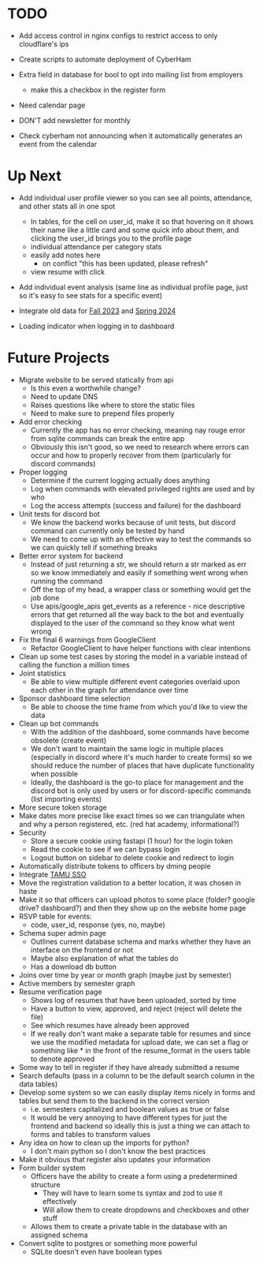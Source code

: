 # TODO

-   Add access control in nginx configs to restrict access to only cloudflare's ips

-   Create scripts to automate deployment of CyberHam

-   Extra field in database for bool to opt into mailing list from employers

    -   make this a checkbox in the register form

-   Need calendar page

-   DON'T add newsletter for monthly

-   Check cyberham not announcing when it automatically generates an event from the calendar

# Up Next

-   Add individual user profile viewer so you can see all points, attendance, and other stats all in one spot

    -   In tables, for the cell on user_id, make it so that hovering on it shows their name like a little card and some quick info about them, and clicking the user_id brings you to the profile page
    -   individual attendance per category stats
    -   easily add notes here
        -   on conflict "this has been updated, please refresh"
    -   view resume with click

-   Add individual event analysis (same line as individual profile page, just so it's easy to see stats for a specific event)

-   Integrate old data for [Fall 2023](https://drive.google.com/drive/u/1/folders/1OcKWpQhGeNXsxUbvmfBrgTJcGy5fYCvH) and [Spring 2024](https://drive.google.com/drive/u/1/folders/1J-eDLJycZk1csvFQt2TjY9m5mAFsEN1-)

-   Loading indicator when logging in to dashboard

# Future Projects

-   Migrate website to be served statically from api
    -   Is this even a worthwhile change?
    -   Need to update DNS
    -   Raises questions like where to store the static files
    -   Need to make sure to prepend files properly
-   Add error checking
    -   Currently the app has no error checking, meaning nay rouge error from sqlite commands can break the entire app
    -   Obviously this isn't good, so we need to research where errors can occur and how to properly recover from them (particularly for discord commands)
-   Proper logging
    -   Determine if the current logging actually does anything
    -   Log when commands with elevated privileged rights are used and by who
    -   Log the access attempts (success and failure) for the dashboard
-   Unit tests for discord bot
    -   We know the backend works because of unit tests, but discord command can currently only be tested by hand
    -   We need to come up with an effective way to test the commands so we can quickly tell if something breaks
-   Better error system for backend
    -   Instead of just returning a str, we should return a str marked as err so we know immediately and easily if something went wrong when running the command
    -   Off the top of my head, a wrapper class or something would get the job done
    -   Use apis/google_apis get_events as a reference - nice descriptive errors that get returned all the way back to the bot and eventually displayed to the user of the command so they know what went wrong
-   Fix the final 6 warnings from GoogleClient
    -   Refactor GoogleClient to have helper functions with clear intentions
-   Clean up some test cases by storing the model in a variable instead of calling the function a million times
-   Joint statistics
    -   Be able to view multiple different event categories overlaid upon each other in the graph for attendance over time
-   Sponsor dashboard time selection
    -   Be able to choose the time frame from which you'd like to view the data
-   Clean up bot commands
    -   With the addition of the dashboard, some commands have become obsolete (create event)
    -   We don't want to maintain the same logic in multiple places (especially in discord where it's much harder to create forms) so we should reduce the number of places that have duplicate functionality when possible
    -   Ideally, the dashboard is the go-to place for management and the discord bot is only used by users or for discord-specific commands (list importing events)
-   More secure token storage
-   Make dates more precise like exact times so we can triangulate when and why a person registered, etc. (red hat academy, informational?)
-   Security
    -   Store a secure cookie using fastapi (1 hour) for the login token
    -   Read the cookie to see if we can bypass login
    -   Logout button on sidebar to delete cookie and redirect to login
-   Automatically distribute tokens to officers by dming people
-   Integrate [TAMU SSO](https://it.tamu.edu/services/accounts-and-id-management/authentication-authorization/netid-integration/)
-   Move the registration validation to a better location, it was chosen in haste
-   Make it so that officers can upload photos to some place (folder? google drive? dashboard?) and then they show up on the website home page
-   RSVP table for events:
    -   code, user_id, response (yes, no, maybe)
-   Schema super admin page
    -   Outlines current database schema and marks whether they have an interface on the frontend or not
    -   Maybe also explanation of what the tables do
    -   Has a download db button
-   Joins over time by year or month graph (maybe just by semester)
-   Active members by semester graph
-   Resume verification page
    -   Shows log of resumes that have been uploaded, sorted by time
    -   Have a button to view, approved, and reject (reject will delete the file)
    -   See which resumes have already been approved
    -   If we really don't want make a separate table for resumes and since we use the modified metadata for upload date, we can set a flag or something like \* in the front of the resume_format in the users table to denote approved
-   Some way to tell in register if they have already submitted a resume
-   Search defaults (pass in a column to be the default search column in the data tables)
-   Develop some system so we can easily display items nicely in forms and tables but send them to the backend in the correct version
    -   i.e. semesters capitalized and boolean values as true or false
    -   It would be very annoying to have different types for just the frontend and backend so ideally this is just a thing we can attach to forms and tables to transform values
-   Any idea on how to clean up the imports for python?
    -   I don't main python so I don't know the best practices
-   Make it obvious that register also updates your information
-   Form builder system
    -   Officers have the ability to create a form using a predetermined structure
        -   They will have to learn some ts syntax and zod to use it effectively
        -   Will allow them to create dropdowns and checkboxes and other stuff
    -   Allows them to create a private table in the database with an assigned schema
-   Convert sqlite to postgres or something more powerful
    -   SQLite doesn't even have boolean types
